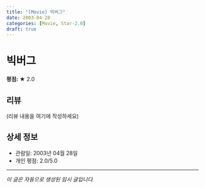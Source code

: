 ```yaml
---
title: "[Movie] 빅버그"
date: 2003-04-28
categories: [Movie, Star-2.0]
draft: true
---
```


# 빅버그

**평점:** ★ 2.0

## 리뷰

(리뷰 내용을 여기에 작성하세요)

## 상세 정보

- 관람일: 2003년 04월 28일
- 개인 평점: 2.0/5.0

---

*이 글은 자동으로 생성된 임시 글입니다.*
